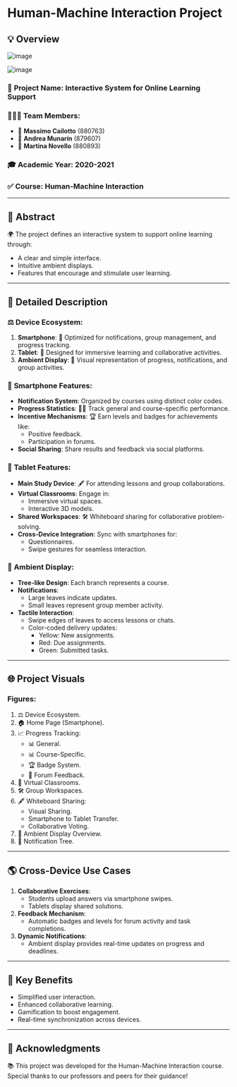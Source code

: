 # Human-Machine Interaction Project

## 💡 Overview

![image](https://github.com/user-attachments/assets/446d5aaf-dfd2-48c5-b57e-56e96179899d)

![image](https://github.com/user-attachments/assets/74e31e1b-2880-4787-a6bb-f4cb6a8ee06f)

### 🌟 **Project Name**: Interactive System for Online Learning Support  
### 👨‍👩‍👦 **Team Members**:
- 🔹 **Massimo Cailotto** (880763)
- 🔹 **Andrea Munarin** (879607)
- 🔹 **Martina Novello** (880893)

### 🎓 **Academic Year**: 2020-2021  
### ✅ **Course**: Human-Machine Interaction  

---

## 🔖 Abstract

🌍 The project defines an interactive system to support online learning through:

- A clear and simple interface.
- Intuitive ambient displays.
- Features that encourage and stimulate user learning.

---

## 🔄 Detailed Description

### ⚖️ **Device Ecosystem**:

1. **Smartphone**: 📱 Optimized for notifications, group management, and progress tracking.
2. **Tablet**: 📲 Designed for immersive learning and collaborative activities.
3. **Ambient Display**: 🌱 Visual representation of progress, notifications, and group activities.

### 🔹 **Smartphone** Features:
- **Notification System**: Organized by courses using distinct color codes.
- **Progress Statistics**: 🏋️‍♂️ Track general and course-specific performance.
- **Incentive Mechanisms**: 🏆 Earn levels and badges for achievements like:
  - Positive feedback.
  - Participation in forums.
- **Social Sharing**: Share results and feedback via social platforms.

### 🔹 **Tablet** Features:
- **Main Study Device**: 🖋 For attending lessons and group collaborations.
- **Virtual Classrooms**: Engage in:
  - Immersive virtual spaces.
  - Interactive 3D models.
- **Shared Workspaces**: 🛠️ Whiteboard sharing for collaborative problem-solving.
- **Cross-Device Integration**: Sync with smartphones for:
  - Questionnaires.
  - Swipe gestures for seamless interaction.

### 🔹 **Ambient Display**:
- **Tree-like Design**: Each branch represents a course.
- **Notifications**:
  - Large leaves indicate updates.
  - Small leaves represent group member activity.
- **Tactile Interaction**:
  - Swipe edges of leaves to access lessons or chats.
  - Color-coded delivery updates:
    - Yellow: New assignments.
    - Red: Due assignments.
    - Green: Submitted tasks.

---

## 🌐 Project Visuals

### Figures:
1. ⚖️ Device Ecosystem.
2. 🏠 Home Page (Smartphone).
3. 📈 Progress Tracking:
   - 📊 General.
   - 📊 Course-Specific.
   - 🏆 Badge System.
   - 💬 Forum Feedback.
4. 🏢 Virtual Classrooms.
5. 🛠️ Group Workspaces.
6. 🖋 Whiteboard Sharing:
   - Visual Sharing.
   - Smartphone to Tablet Transfer.
   - Collaborative Voting.
7. 🌱 Ambient Display Overview.
8. 🌲 Notification Tree.

---

## 🌎 Cross-Device Use Cases

1. **Collaborative Exercises**:  
   - Students upload answers via smartphone swipes.
   - Tablets display shared solutions.
2. **Feedback Mechanism**:  
   - Automatic badges and levels for forum activity and task completions.
3. **Dynamic Notifications**:  
   - Ambient display provides real-time updates on progress and deadlines.

---

## 🌿 Key Benefits

- Simplified user interaction.
- Enhanced collaborative learning.
- Gamification to boost engagement.
- Real-time synchronization across devices.

---

## 🏅 Acknowledgments

📚 This project was developed for the Human-Machine Interaction course. Special thanks to our professors and peers for their guidance!

